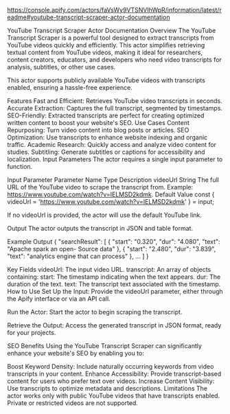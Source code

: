 https://console.apify.com/actors/faVsWy9VTSNVIhWpR/information/latest/readme#youtube-transcript-scraper-actor-documentation

YouTube Transcript Scraper Actor Documentation
Overview
The YouTube Transcript Scraper is a powerful tool designed to extract transcripts from YouTube videos quickly and efficiently. This actor simplifies retrieving textual content from YouTube videos, making it ideal for researchers, content creators, educators, and developers who need video transcripts for analysis, subtitles, or other use cases.

This actor supports publicly available YouTube videos with transcripts enabled, ensuring a hassle-free experience.

Features
Fast and Efficient: Retrieves YouTube video transcripts in seconds.
Accurate Extraction: Captures the full transcript, segmented by timestamps.
SEO-Friendly: Extracted transcripts are perfect for creating optimized written content to boost your website's SEO.
Use Cases
Content Repurposing: Turn video content into blog posts or articles.
SEO Optimization: Use transcripts to enhance website indexing and organic traffic.
Academic Research: Quickly access and analyze video content for studies.
Subtitling: Generate subtitles or captions for accessibility and localization.
Input Parameters
The actor requires a single input parameter to function.

Input Parameter
Parameter Name	Type	Description
videoUrl	String	The full URL of the YouTube video to scrape the transcript from. Example: https://www.youtube.com/watch?v=IELMSD2kdmk.
Default Value
const { videoUrl = 'https://www.youtube.com/watch?v=IELMSD2kdmk' } = input;

If no videoUrl is provided, the actor will use the default YouTube link.

Output
The actor outputs the transcript in JSON and table format.

Example Output
{
  "searchResult": [
    {
      "start": "0.320",
      "dur": "4.080",
      "text": "Apache spark an open- Source data"
    },
    {
      "start": "2.480",
      "dur": "3.839",
      "text": "analytics engine that can process"
    },
    ...
  ]
}

Key Fields
videoUrl: The input video URL.
transcript: An array of objects containing:
start: The timestamp indicating when the text appears.
dur: The duration of the text.
text: The transcript text associated with the timestamp.
How to Use
Set Up the Input:
Provide the videoUrl parameter, either through the Apify interface or via an API call.

Run the Actor:
Start the actor to begin scraping the transcript.

Retrieve the Output:
Access the generated transcript in JSON format, ready for your projects.

SEO Benefits
Using the YouTube Transcript Scraper can significantly enhance your website's SEO by enabling you to:

Boost Keyword Density: Include naturally occurring keywords from video transcripts in your content.
Enhance Accessibility: Provide transcript-based content for users who prefer text over videos.
Increase Content Visibility: Use transcripts to optimize metadata and descriptions.
Limitations
The actor works only with public YouTube videos that have transcripts enabled.
Private or restricted videos are not supported.
